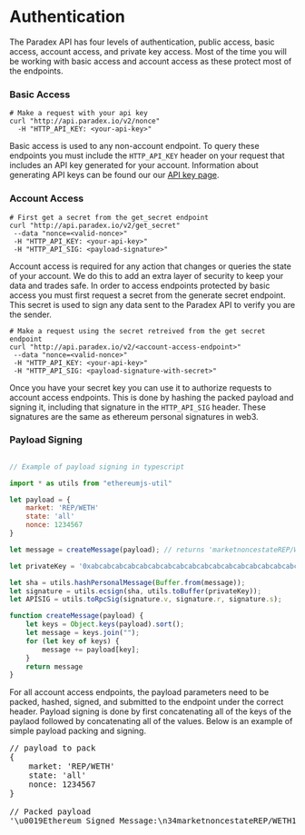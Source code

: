 # Authentication

The Paradex API has four levels of authentication, public access, basic access, account access, and private key access. Most of the time you will be working with basic access and account access as these protect most of the endpoints. 

### Basic Access

```shell
# Make a request with your api key
curl "http://api.paradex.io/v2/nonce"
  -H "HTTP_API_KEY: <your-api-key>"
```

Basic access is used to any non-account endpoint. To query these endpoints you must include the `HTTP_API_KEY` header on your request that includes an API key generated for your account. Information about generating API keys can be found our our [API key page](https://paradex.io/developers). 

### Account Access

```shell
# First get a secret from the get_secret endpoint
curl "http://api.paradex.io/v2/get_secret"
 --data "nonce=<valid-nonce>"
 -H "HTTP_API_KEY: <your-api-key>"
 -H "HTTP_API_SIG: <payload-signature>"
```

Account access is required for any action that changes or queries the state of your account. We do this to add an extra layer of security to keep your data and trades safe. In order to access endpoints protected by basic access you must first request a secret from the generate secret endpoint. This secret is used to sign any data sent to the Paradex API to verify you are the sender. 

```shell
# Make a request using the secret retreived from the get secret endpoint
curl "http://api.paradex.io/v2/<account-access-endpoint>"
 --data "nonce=<valid-nonce>"
 -H "HTTP_API_KEY: <your-api-key>"
 -H "HTTP_API_SIG: <payload-signature-with-secret>"
```

Once you have your secret key you can use it to authorize requests to account access endpoints. This is done by hashing the packed payload and signing it, including that signature in the `HTTP_API_SIG` header. These signatures are the same as ethereum personal signatures in web3.

### Payload Signing

```javascript

// Example of payload signing in typescript

import * as utils from "ethereumjs-util"

let payload = {
    market: 'REP/WETH'
    state: 'all'
    nonce: 1234567
}

let message = createMessage(payload); // returns 'marketnoncestateREP/WETH1234567all'

let privateKey = '0xabcabcabcabcabcabcabcabcabcabcabcabcabcabcabcabcabcabcabcabcabca';

let sha = utils.hashPersonalMessage(Buffer.from(message));
let signature = utils.ecsign(sha, utils.toBuffer(privateKey));
let APISIG = utils.toRpcSig(signature.v, signature.r, signature.s);

function createMessage(payload) {
    let keys = Object.keys(payload).sort();
    let message = keys.join("");
    for (let key of keys) {
        message += payload[key];
    }
    return message
}
```

For all account access endpoints, the payload parameters need to be packed, hashed, signed, and submitted to the endpoint under the correct header. Payload signing is done by first concatenating all of the keys of the paylaod followed by concatenating all of the values. Below is an example of simple payload packing and signing.  

<pre class="center-column-code">
// payload to pack
{
    market: 'REP/WETH'
    state: 'all'
    nonce: 1234567
}

// Packed payload 
'\u0019Ethereum Signed Message:\n34marketnoncestateREP/WETH1234567all'
</pre>
